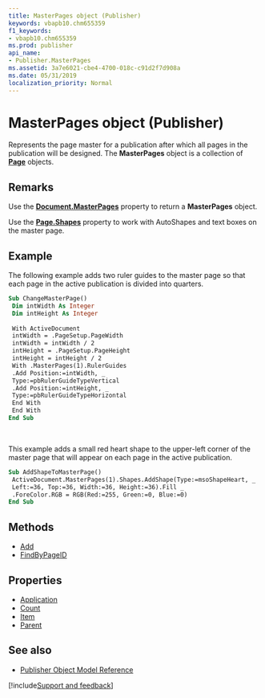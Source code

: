 ```yaml
---
title: MasterPages object (Publisher)
keywords: vbapb10.chm655359
f1_keywords:
- vbapb10.chm655359
ms.prod: publisher
api_name:
- Publisher.MasterPages
ms.assetid: 3a7e6021-cbe4-4700-018c-c91d2f7d908a
ms.date: 05/31/2019
localization_priority: Normal
---
```



# MasterPages object (Publisher)

Represents the page master for a publication after which all pages in the publication will be designed. The **MasterPages** object is a collection of **[Page](Publisher.Page.md)** objects.
 
## Remarks

Use the **[Document.MasterPages](Publisher.Document.MasterPages.md)** property to return a **MasterPages** object.

Use the **[Page.Shapes](Publisher.Page.Shapes.md)** property to work with AutoShapes and text boxes on the master page. 

## Example

The following example adds two ruler guides to the master page so that each page in the active publication is divided into quarters.

```vb
Sub ChangeMasterPage() 
 Dim intWidth As Integer 
 Dim intHeight As Integer 
 
 With ActiveDocument 
 intWidth = .PageSetup.PageWidth 
 intWidth = intWidth / 2 
 intHeight = .PageSetup.PageHeight 
 intHeight = intHeight / 2 
 With .MasterPages(1).RulerGuides 
 .Add Position:=intWidth, _ 
 Type:=pbRulerGuideTypeVertical 
 .Add Position:=intHeight, _ 
 Type:=pbRulerGuideTypeHorizontal 
 End With 
 End With 
End Sub
```

<br/>

This example adds a small red heart shape to the upper-left corner of the master page that will appear on each page in the active publication.

```vb
Sub AddShapeToMasterPage() 
 ActiveDocument.MasterPages(1).Shapes.AddShape(Type:=msoShapeHeart, _ 
 Left:=36, Top:=36, Width:=36, Height:=36).Fill _ 
 .ForeColor.RGB = RGB(Red:=255, Green:=0, Blue:=0) 
End Sub
```


## Methods

- [Add](Publisher.MasterPages.Add.md)
- [FindByPageID](Publisher.MasterPages.FindByPageID.md)

## Properties

- [Application](Publisher.MasterPages.Application.md)
- [Count](Publisher.MasterPages.Count.md)
- [Item](Publisher.MasterPages.Item.md)
- [Parent](Publisher.MasterPages.Parent.md)

## See also

- [Publisher Object Model Reference](overview/publisher/object-model.md)



[!include[Support and feedback](~/includes/feedback-boilerplate.md)]